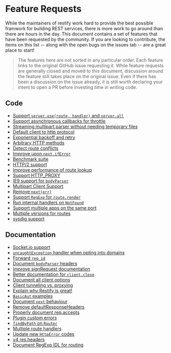 Feature Requests
================

While the maintainers of restify work hard to provide the best possible
framwork for building REST services, there is more work to go around than there
are hours in the day. This document contains a set of features that have been
requested by the community. If you are looking to contribute, the items on
this list -- along with the open bugs on the issues tab -- are a great place to
start!

> The features here are not sorted in any particular order. Each feature links
> to the original GitHub issue requesting it. While feature requests are
> generally closed and moved to this document, discussion around the feature
> still takes place on the original issue. Even if there has been a discussion
> on the issue already, it is still worth declaring your intent to open a PR
> before investing time in writing code.

## Code

* [Support `server.use(route, handler)` and `server.all`][289]
* [Support asynchronous callbacks for throttle][381]
* [Streaming multipart parser without needing temporary files][474]
* [Default client to http protocol][790]
* [Exponential backoff and retry][633]
* [Arbitrary HTTP methods][576]
* [Detect route conflicts][909]
* [Improve upon `next.ifError`][875]
* [Benchmark suite][860]
* [HTTP/2 support][853]
* [Improve performance of route lookup][850]
* [Support HTTP_PROXY][813]
* [IE9 support for `bodyParser`][801]
* [Multipart Client Support][921]
* [Remove `next(err)`][1019]
* [Support `RegExp` for `route.render`][632]
* [Run internal handlers on `NotFound`][708]
* [Support multiple apps on the same port][1035]
* [Multiple versions for routes][1134]
* [sysdig support][1323]

## Documentation

* [Socket.io support][717]
* [`uncaughtException` handler when opting into domains][829]
* [Forward `req_id`][1101]
* [Document `bodyParser` headers][989]
* [Improve signRequest documentation][737]
* [Better documentation for `client.close`][859]
* [Document all client options][1326]
* [Client tunneling vs. proxying][1327]
* [Explain why Restify is great!][927]
* [`BasicAut` examples][1099]
* [Document `next` behaviour][1068]
* [Remove defaultResponseHeaders][1040]
* [Properly document req.accepts][957]
* [Plugin custom errors][948]
* [`findByPath` on `Router`][1136]
* [Multiple route handlers][1183]
* [Update new `HttpError` codes][1206]
* [v4 res.headers][1286]
* [Document RegExp IDL for routing][1065]

[289]: https://github.com/restify/node-restify/issues/289
[381]: https://github.com/restify/node-restify/issues/381
[474]: https://github.com/restify/node-restify/issues/474
[575]: https://github.com/restify/node-restify/issues/575
[790]: https://github.com/restify/node-restify/issues/790
[633]: https://github.com/restify/node-restify/issues/663
[717]: https://github.com/restify/node-restify/issues/717#issuecomment-296531086
[576]: https://github.com/restify/node-restify/issues/576
[576]: https://github.com/restify/node-restify/issues/576
[909]: https://github.com/restify/node-restify/issues/909
[875]: https://github.com/restify/node-restify/issues/875
[860]: https://github.com/restify/node-restify/issues/860
[853]: https://github.com/restify/node-restify/issues/853
[850]: https://github.com/restify/node-restify/issues/850
[829]: https://github.com/restify/node-restify/issues/829
[813]: https://github.com/restify/node-restify/issues/813
[801]: https://github.com/restify/node-restify/issues/801
[921]: https://github.com/restify/node-restify/issues/921
[1101]: https://github.com/restify/node-restify/issues/1101
[1019]: https://github.com/restify/node-restify/issues/1019
[989]: https://github.com/restify/node-restify/issues/989
[632]: https://github.com/restify/node-restify/issues/632
[708]: https://github.com/restify/node-restify/issues/708
[737]: https://github.com/restify/node-restify/issues/737
[859]: https://github.com/restify/node-restify/issues/859
[1326]: https://github.com/restify/node-restify/issues/1326
[1327]: https://github.com/restify/node-restify/issues/1327
[927]: https://github.com/restify/node-restify/issues/927
[1099]: https://github.com/restify/node-restify/issues/1099
[1068]: https://github.com/restify/node-restify/issues/1068
[1040]: https://github.com/restify/node-restify/issues/1040
[1035]: https://github.com/restify/node-restify/issues/1035
[957]: https://github.com/restify/node-restify/issues/957
[948]: https://github.com/restify/node-restify/issues/948
[1134]: https://github.com/restify/node-restify/issues/1134
[1136]: https://github.com/restify/node-restify/issues/1136
[1183]: https://github.com/restify/node-restify/issues/1183
[1206]: https://github.com/restify/node-restify/issues/1206
[1286]: https://github.com/restify/node-restify/issues/1286
[1323]: https://github.com/restify/node-restify/issues/1323
[1065]: https://github.com/restify/node-restify/pull/1065
